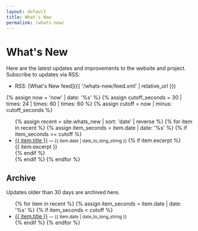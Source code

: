 ```yaml
---
layout: default
title: What's New
permalink: /whats-new/
---
```


# What's New

Here are the latest updates and improvements to the website and project. Subscribe to updates via RSS:

- RSS: [What's New feed]({{ '/whats-new/feed.xml' | relative_url }})

{% assign now = 'now' | date: '%s' %}
{% assign cutoff_seconds = 30 | times: 24 | times: 60 | times: 60 %}
{% assign cutoff = now | minus: cutoff_seconds %}

<ul>
{% assign recent = site.whats_new | sort: 'date' | reverse %}
{% for item in recent %}
  {% assign item_seconds = item.date | date: '%s' %}
  {% if item_seconds >= cutoff %}
  <li>
    <a href="{{ item.url | relative_url }}">{{ item.title }}</a>
    <small>— {{ item.date | date_to_long_string }}</small>
    {% if item.excerpt %}<div>{{ item.excerpt }}</div>{% endif %}
  </li>
  {% endif %}
{% endfor %}
</ul>

## Archive

Updates older than 30 days are archived here.

<ul>
{% for item in recent %}
  {% assign item_seconds = item.date | date: '%s' %}
  {% if item_seconds < cutoff %}
  <li>
    <a href="{{ item.url | relative_url }}">{{ item.title }}</a>
    <small>— {{ item.date | date_to_long_string }}</small>
  </li>
  {% endif %}
{% endfor %}
</ul>
